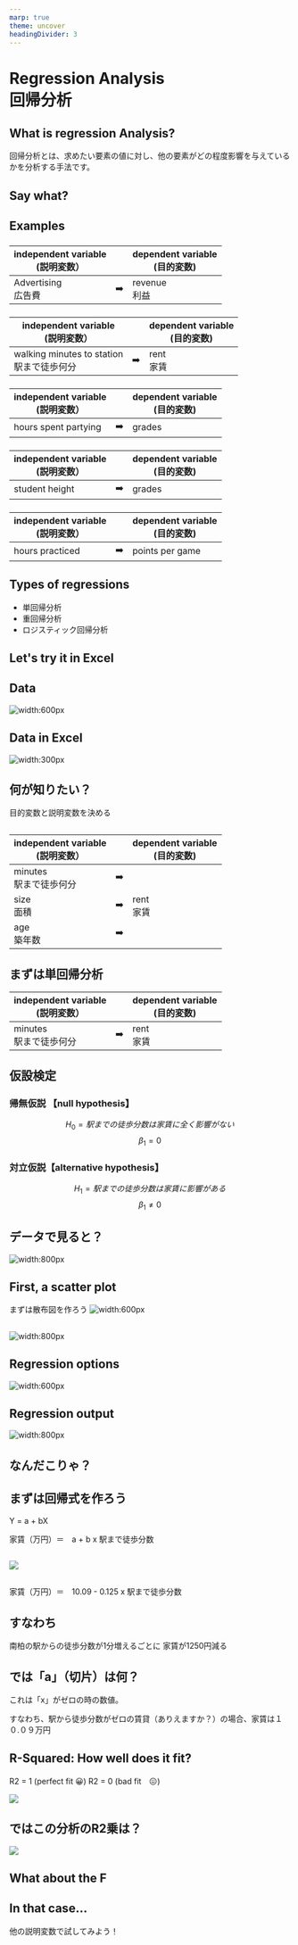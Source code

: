 ```yaml
---
marp: true
theme: uncover
headingDivider: 3
---
```


# Regression Analysis<br>回帰分析

## What is regression Analysis? 

回帰分析とは、求めたい要素の値に対し、他の要素がどの程度影響を与えているかを分析する手法です。

## Say what?

## Examples

### 


|independent variable<br>(説明変数）||dependent variable<br>(目的変数)|
|---|---|---|
|Advertising<br>広告費| ➡️ | revenue<br>利益|


###

|independent variable<br>(説明変数）||dependent variable<br>(目的変数)|
|---|---|---|
|walking minutes to station<br>駅まで徒歩何分| ➡️ |rent<br>家賃|

###

|independent variable<br>(説明変数）||dependent variable<br>(目的変数)|
|---|---|---|
|hours spent partying| ➡️ |grades|

###

|independent variable<br>(説明変数）||dependent variable<br>(目的変数)|
|---|---|---|
|student height| ➡️ |grades|

###

|independent variable<br>(説明変数）||dependent variable<br>(目的変数)|
|---|---|---|
|hours practiced| ➡️ |points per game|

## Types of regressions

- 単回帰分析
- 重回帰分析
- ロジスティック回帰分析

## Let's try it in Excel

## Data

![width:600px](images/lifull.png)

## Data in Excel

![width:300px](images/lifull2.png)

## 何が知りたい？

目的変数と説明変数を決める

## 

|independent variable<br>(説明変数）||dependent variable<br>(目的変数)|
|---|---|---|
|minutes<br>駅まで徒歩何分| ➡️ ||
|size<br>面積| ➡️ |rent<br>家賃|
|age<br>築年数| ➡️ ||

## まずは単回帰分析

|independent variable<br>(説明変数）||dependent variable<br>(目的変数)|
|---|---|---|
|minutes<br>駅まで徒歩何分| ➡️ |rent<br>家賃|

## 仮設検定

### 帰無仮説 【null hypothesis】
$$H_0 = 駅までの徒歩分数は家賃に全く影響がない$$
$$\beta_1 = 0$$

### 対立仮説【alternative hypothesis】
$$H_1 = 駅までの徒歩分数は家賃に影響がある$$
$$\beta_1 \neq 0$$

## データで見ると？

![width:800px](images/excel%20xy.png)


## First, a scatter plot
まずは散布図を作ろう
![width:600px](images/excel%20scatter.png)

## 
![width:800px](images/r%20excel.png)

## Regression options

![width:600px](images/excel%20reg.png)

## Regression output

![width:800px](images/excel%20reg%20output.png)

## なんだこりゃ？

## まずは回帰式を作ろう

Y = a + bX

家賃（万円）＝　a + b x 駅まで徒歩分数

##

![](images/excel%20equation.png)

##

家賃（万円）＝　10.09 - 0.125 x 駅まで徒歩分数

## すなわち

南柏の駅からの徒歩分数が1分増えるごとに
家賃が1250円減る

## では「a」（切片）は何？

これは「x」がゼロの時の数値。

すなわち、駅から徒歩分数がゼロの賃貸（ありえますか？）の場合、家賃は１０.０９万円

## R-Squared: How well does it fit?

R2 = 1 (perfect fit 😀)
R2 = 0 (bad fit　😖)

![](images/r2%20explained.png)

## ではこの分析のR2乗は？

![](images/excel%20r2.png)

## What about the F

## In that case...

他の説明変数で試してみよう！